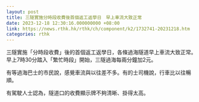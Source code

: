 ```yaml
---
layout: post
title: 三隧實施分時段收費後首個返工返學日　早上車流大致正常
date: 2023-12-18 12:30:16.000000000 +08:00
link: https://news.rthk.hk/rthk/ch/component/k2/1732741-20231218.htm
categories: rthk
---
```


三隧實施「分時段收費」後的首個返工返學日，各條過海隧道早上車流大致正常。早上7時30分踏入「繁忙時段」開始，三隧過海每兩分鐘加2元。

有等過海巴士的市民說，感覺車流與以往差不多。有的士司機說，行車比以往暢順。

有駕駛人士認為，隧道口的收費顯示牌不夠清晰、掛得太高。
